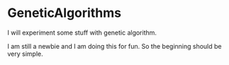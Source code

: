 # GeneticAlgorithms
I will experiment some stuff with genetic algorithm.

I am still a newbie and I am doing this for fun. So the beginning should be very simple.
